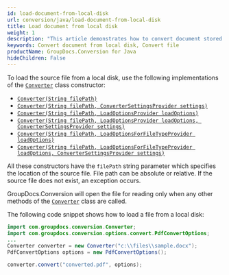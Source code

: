 ```yaml
---
id: load-document-from-local-disk
url: conversion/java/load-document-from-local-disk
title: Load document from local disk
weight: 1
description: "This article demonstrates how to convert document stored at local disk using GroupDocs.Conversion for Java API."
keywords: Convert document from local disk, Convert file
productName: GroupDocs.Conversion for Java
hideChildren: False
---
```


To load the source file from a local disk, use the following implementations of the [`Converter`](https://reference.groupdocs.com/conversion/java/com.groupdocs.conversion/Converter) class constructor:

* [`Converter(String filePath)`](https://reference.groupdocs.com/conversion/java/com.groupdocs.conversion/converter/#Converter-java.lang.String-)
* [`Converter(String filePath, ConverterSettingsProvider settings)`](https://reference.groupdocs.com/conversion/java/com.groupdocs.conversion/converter/#Converter-java.lang.String-com.groupdocs.conversion.contracts.ConverterSettingsProvider-)
* [`Converter(String filePath, LoadOptionsProvider loadOptions)`](https://reference.groupdocs.com/conversion/java/com.groupdocs.conversion/converter/#Converter-java.lang.String-com.groupdocs.conversion.contracts.LoadOptionsProvider-)
* [`Converter(String filePath, LoadOptionsProvider loadOptions, ConverterSettingsProvider settings)`](https://reference.groupdocs.com/conversion/java/com.groupdocs.conversion/converter/#Converter-java.lang.String-com.groupdocs.conversion.contracts.LoadOptionsProvider-com.groupdocs.conversion.contracts.ConverterSettingsProvider-)
* [`Converter(String filePath, LoadOptionsForFileTypeProvider loadOptions)`](https://reference.groupdocs.com/conversion/java/com.groupdocs.conversion/converter/#Converter-java.lang.String-com.groupdocs.conversion.contracts.LoadOptionsForFileTypeProvider-)
* [`Converter(String filePath, LoadOptionsForFileTypeProvider loadOptions, ConverterSettingsProvider settings)`](https://reference.groupdocs.com/conversion/java/com.groupdocs.conversion/converter/#Converter-java.lang.String-com.groupdocs.conversion.contracts.LoadOptionsForFileTypeProvider-com.groupdocs.conversion.contracts.ConverterSettingsProvider-)

All these constructors have the `filePath` string parameter which specifies the location of the source file. File path can be absolute or relative. If the source file does not exist, an exception occurs.

GroupDocs.Conversion will open the file for reading only when any other methods of the [`Converter`](https://reference.groupdocs.com/conversion/java/com.groupdocs.conversion/Converter) class are called.

The following code snippet shows how to load a file from a local disk:

```java
import com.groupdocs.conversion.Converter;
import com.groupdocs.conversion.options.convert.PdfConvertOptions;
...
Converter converter = new Converter("c:\\files\\sample.docx");
PdfConvertOptions options = new PdfConvertOptions();

converter.convert("converted.pdf", options);
```
